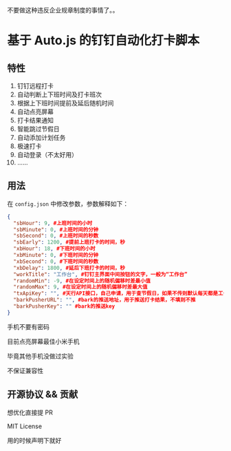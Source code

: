 不要做这种违反企业规章制度的事情了。。



# 基于 Auto.js 的钉钉自动化打卡脚本

## 特性

1. 钉钉远程打卡
2. 自动判断上下班时间及打卡班次
3. 根据上下班时间提前及延后随机时间
4. 自动点亮屏幕
5. 打卡结果通知
6. 智能跳过节假日
7. 自动添加计划任务
8. 极速打卡
9. 自动登录（不太好用）
10. ......

## 用法

在 `config.json` 中修改参数，参数解释如下：

```json
{
  "sbHour": 9, #上班时间的小时
  "sbMinute": 0, #上班时间的分钟
  "sbSecond": 0, #上班时间的秒数
  "sbEarly": 1200, #提前上班打卡的时间，秒
  "xbHour": 18, #下班时间的小时
  "xbMinute": 0, #下班时间的分钟
  "xbSecond": 0, #下班时间的秒数
  "xbDelay": 1800, #延后下班打卡的时间，秒
  "workTitle": "工作台", #钉钉主界面中间按钮的文字，一般为“工作台”
  "randomMin": -9, #在设定时间上的随机偏移时差最小值
  "randomMax": 9, #在设定时间上的随机偏移时差最大值
  "txApiKey": "", #天行API接口，自己申请，用于查节假日，如果不传则默认每天都是工作日
  "barkPusherURL": "", #bark的推送地址，用于推送打卡结果，不填则不推
  "barkPusherKey": "" #bark的推送key
}
```

手机不要有密码

目前点亮屏幕最佳小米手机

毕竟其他手机没做过实验

不保证兼容性

## 开源协议 && 贡献

想优化直接提 PR

MIT License

用的时候声明下就好

